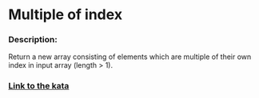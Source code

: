 # Multiple of index

### Description:

Return a new array consisting of elements which are multiple of their own index in input array (length > 1).

### [Link to the kata](https://www.codewars.com/kata/5a34b80155519e1a00000009)